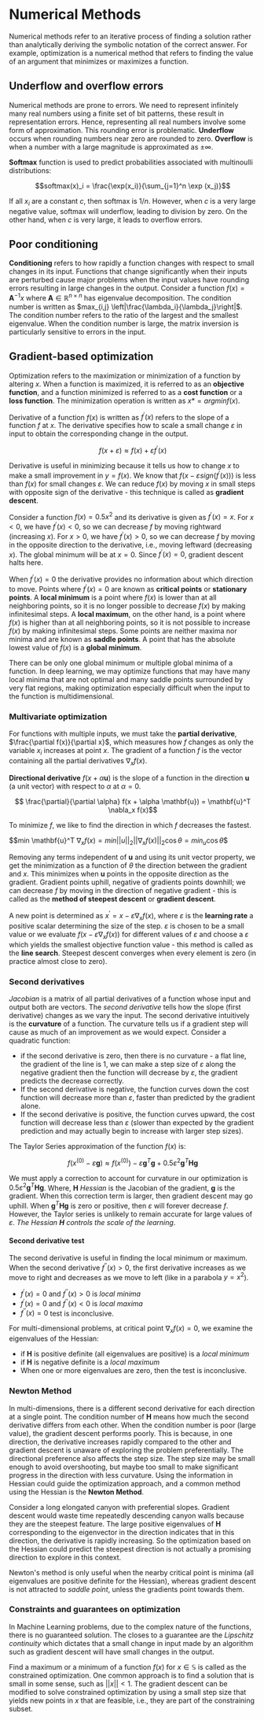 # Numerical Methods
Numerical methods refer to an iterative process of finding a solution rather than analytically deriving the symbolic notation of the correct answer. For example, optimization is a numerical method that refers to finding the value of an argument that minimizes or maximizes a function. 

## Underflow and overflow errors
Numerical methods are prone to errors. We need to represent infinitely many real numbers using a finite set of bit patterns, these result in representation errors. Hence, representing all real numbers involve some form of approximation. This rounding error is problematic. __Underflow__ occurs when rounding numbers near zero are rounded to zero. __Overflow__ is when a number with a large magnitude is approximated as $\pm \infty$.

__Softmax__ function is used to predict probabilities associated with multinoulli distributions:

$$softmax(x)_i = \frac{\exp(x_i)}{\sum_{j=1}^n \exp (x_j)}$$

If all $x_i$ are a constant $c$, then softmax is $1/n$.  However, when $c$ is a very large negative value, softmax will underflow, leading to division by zero. On the other hand, when $c$ is very large, it leads to overflow errors. 

## Poor conditioning
__Conditioning__ refers to how rapidly a function changes with respect to small changes in its input. Functions that change significantly when their inputs are perturbed cause major problems when the input values have rounding errors resulting in large changes in the output. Consider a function $f(x) = \mathbf{A}^{-1} x$ where $\mathbf{A} \in \mathbb{R}^{n \times n}$ has eigenvalue decomposition. The condition number is written as $max_{i,j} \left|\frac{\lambda_i}{\lambda_j}\right|$. The condition number refers to the ratio of the largest and the smallest eigenvalue. When the condition number is large, the matrix inversion is particularly sensitive to errors in the input. 

## Gradient-based optimization
Optimization refers to the maximization or minimization of a function by altering $x$. When a function is maximized, it is referred to as an __objective function__, and a function minimized is referred to as a __cost function__ or a __loss function__. The minimization operation is written as $x* = arg min f(x)$.

Derivative of a function $f(x)$ is written as $f^\prime (x)$ refers to the slope of a function $f$ at $x$. The derivative specifies how to scale a small change $\varepsilon$ in input to obtain the corresponding change in the output. 

$$f(x+\varepsilon) \approx f(x) + \varepsilon f^\prime(x)$$

Derivative is useful in minimizing because it tells us how to change $x$ to make a small improvement in $y = f(x)$. We know that $f(x - \varepsilon sign (f^\prime(x)))$ is less than $f(x)$ for small changes $\varepsilon$. We can reduce $f(x)$ by moving $x$ in small steps with opposite sign of the derivative - this technique is called as **gradient descent**.

Consider a function $f(x) = 0.5 x^2$ and its derivative is given as $f^\prime (x) = x$.  For $x < 0$, we have  $f^\prime (x)  < 0$, so we can decrease $f$ by moving rightward (increasing $x$). For $x > 0$, we have  $f^\prime (x) > 0$, so we can decrease $f$ by moving in the opposite direction to the derivative, i.e., moving leftward (decreasing $x$). The global minimum will be at $x = 0$. Since  $f^\prime (x) = 0$, gradient descent halts here. 

When  $f^\prime (x) = 0$ the derivative provides no information about which direction to move. Points where  $f^\prime (x) = 0$ are known as __critical points__ or __stationary points__. A __local minimum__ is a point where $f(x)$ is lower than at all neighboring points, so it is no longer possible to decrease $f(x)$ by making infinitesimal steps. A __local maximum__, on the other hand, is a point where $f(x)$ is higher than at all neighboring points, so it is not possible to increase $f(x)$ by making infinitesimal steps. Some points are neither maxima nor minima and are known as __saddle points__. A point that has the absolute lowest value of $f(x)$ is a __global minimum__.

There can be only one global minimum or multiple global minima of a function. In deep learning, we may optimize functions that may have many local minima that are not optimal and many saddle points surrounded by very flat regions, making optimization especially difficult when the input to the function is multidimensional. 

### Multivariate optimization
For functions with multiple inputs, we must take the __partial derivative__, $\frac{\partial f(x)}{\partial x}$, which measures how $f$ changes as only the variable $x_i$ increases at point $x$. The gradient of a function $f$ is the vector containing all the partial derivatives $\nabla_x f(x)$. 

__Directional derivative__ $f(x + \alpha \mathbf{u})$ is the slope of a function in the direction $\mathbf{u}$ (a unit vector) with respect to $\alpha$ at $\alpha = 0$. 

$$ \frac{\partial}{\partial \alpha} f(x + \alpha \mathbf{u}) = \mathbf{u}^T  \nabla_x f(x)$$

To minimize $f$, we like to find the direction in which $f$ decreases the fastest. 

$$min \mathbf{u}^T $\nabla_x f(x) = min ||u||_2 || \nabla_x f(x) ||_2 \cos \theta = min_u \cos \theta$$

Removing any terms independent of $\mathbf{u}$ and using its unit vector property, we get the minimization as a function of $\theta$ the direction between the gradient and $x$. This minimizes when $\mathbf{u}$ points in the opposite direction as the gradient. Gradient points uphill, negative of gradients points downhill; we can decrease $f$ by moving in the direction of negative gradient - this is called as the **method of steepest descent** or **gradient descent**.

A new point is determined as $x^\prime = x - \varepsilon \nabla_x f(x)$, where $\varepsilon$ is the __learning rate__ a positive scalar determining the size of the step. $\varepsilon$ is chosen to be a small value or we evaluate $f(x - \varepsilon \nabla_x f(x)$) for different values of $\varepsilon$ and choose a  $\varepsilon$ which yields the smallest objective function value - this method is called as the __line search__. Steepest descent converges when every element is zero (in practice almost close to zero). 

### Second derivatives

_Jacobian_ is a matrix of all partial derivatives of a function whose input and output both are vectors. The _second derivative_ tells how the slope (first derivative) changes as we vary the input. The second derivative intuitively is the __curvature__ of a function. The curvature tells us if a gradient step will cause as much of an improvement as we would expect. Consider a quadratic function:

- if the second derivative is zero, then there is no curvature - a flat line, the gradient of the line is 1, we can make a step size of $\varepsilon$ along the negative gradient then the function will decrease by $\varepsilon$, the gradient predicts the decrease correctly.
- If the second derivative is negative, the function curves down the cost function will decrease more than $\varepsilon$, faster than predicted by the gradient alone.
- If the second derivative is positive, the function curves upward, the cost function will decrease less than $\varepsilon$ (slower than expected by the gradient prediction and may actually begin to increase with larger step sizes). 

The Taylor Series approximation of the function $f(x)$ is:

$$f(x^{(0)} - \varepsilon \mathbf{g}) \approx f(x^{(0)}) - \varepsilon \mathbf{g}^T \mathbf{g} + 0.5 \varepsilon^2 \mathbf{g}^T \mathbf{H} \mathbf{g}$$

We must apply a correction to account for curvature in our optimization is $0.5 \varepsilon^2 \mathbf{g}^T \mathbf{H} \mathbf{g}$. Where, $\mathbf{H}$ _Hessian_ is the Jacobian of the gradient, $\mathbf{g}$ is the gradient. When this correction term is larger, then gradient descent may go uphill. When $\mathbf{g}^T \mathbf{H} \mathbf{g}$ is zero or positive, then $\varepsilon$ will forever decrease $f$. However, the Taylor series is unlikely to remain accurate for large values of $\varepsilon$. _The Hessian $\mathbf{H}$ controls the scale of the learning_. 


#### Second derivative test
The second derivative is useful in finding the local minimum or maximum. When the second derivative $f^{\prime\prime} (x) > 0$, the first derivative increases as we move to right and decreases as we move to left (like in a parabola $y = x^2$).

- $f^\prime(x) = 0$ and $f^{\prime\prime} (x) > 0$ is _local minima_
- $f^\prime(x) = 0$ and $f^{\prime\prime} (x) < 0$ is _local maxima_
- $f^{\prime\prime} (x) = 0$ test is inconclusive. 

For multi-dimensional problems, at critical point $\nabla_x f(x) = 0$, we examine the eigenvalues of the Hessian:
- if $\mathbf{H}$ is positive definite (all eigenvalues are positive) is a _local minimum_
- if $\mathbf{H}$ is negative definite is a _local maximum_
- When one or more eigenvalues are zero, then the test is inconclusive.

### Newton Method
In multi-dimensions, there is a different second derivative for each direction at a single point. The condition number of $\mathbf{H}$ means how much the second derivative differs from each other. When the condition number is poor (large value), the gradient descent performs poorly. This is because, in one direction, the derivative increases rapidly compared to the other and gradient descent is unaware of exploring the problem preferentially. The directional preference also affects the step size. The step size may be small enough to avoid overshooting, but maybe too small to make significant progress in the direction with less curvature. Using the information in Hessian could guide the optimization approach, and a common method using the Hessian is the __Newton Method__.

Consider a long elongated canyon with preferential slopes. Gradient descent would waste time repeatedly descending canyon walls because they are the steepest feature. The large positive eigenvalues of $\mathbf{H}$ corresponding to the eigenvector in the direction indicates that in this direction, the derivative is rapidly increasing. So the optimization based on the Hessian could predict the steepest direction is not actually a promising direction to explore in this context.

Newton's method is only useful when the nearby critical point is minima (all eigenvalues are positive definite for the Hessian), whereas gradient descent is not attracted to _saddle point_, unless the gradients point towards them. 

### Constraints and guarantees on optimization
In Machine Learning problems, due to the complex nature of the functions, there is no guaranteed solution. The closes to a guarantee are the *Lipschitz continuity* which dictates that a small change in input made by an algorithm such as gradient descent will have small changes in the output. 

Find a maximum or a minimum of a function $f(x)$ for $x \in \mathbb{S}$ is called as the constrained optimization. One common approach is to find a solution that is small in some sense, such as $||x|| < 1$. The gradient descent can be modified to solve constrained optimization by using a small step size that yields new points in $x$ that are feasible, i.e., they are part of the constraining subset.


